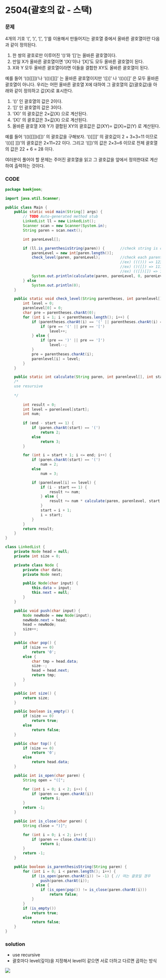 # 2504\(괄호의 값 - 스택\)

### 문제

4개의 기호 ‘\(’, ‘\)’, ‘\[’, ‘\]’를 이용해서 만들어지는 괄호열 중에서 올바른 괄호열이란 다음과 같이 정의된다.

1. 한 쌍의 괄호로만 이루어진 ‘\(\)’와 ‘\[\]’는 올바른 괄호열이다. 
2. 만일 X가 올바른 괄호열이면 ‘\(X\)’이나 ‘\[X\]’도 모두 올바른 괄호열이 된다. 
3. X와 Y 모두 올바른 괄호열이라면 이들을 결합한 XY도 올바른 괄호열이 된다.

예를 들어 ‘\(\(\)\[\[\]\]\)’나 ‘\(\(\)\)\[\]\[\]’ 는 올바른 괄호열이지만 ‘\(\[\)\]’ 나 ‘\(\(\)\(\)\[\]’ 은 모두 올바른 괄호열이 아니다. 우리는 어떤 올바른 괄호열 X에 대하여 그 괄호열의 값\(괄호값\)을 아래와 같이 정의하고 값\(X\)로 표시한다. 

1. ‘\(\)’ 인 괄호열의 값은 2이다.
2. ‘\[\]’ 인 괄호열의 값은 3이다.
3. ‘\(X\)’ 의 괄호값은 2×값\(X\) 으로 계산된다.
4. ‘\[X\]’ 의 괄호값은 3×값\(X\) 으로 계산된다.
5. 올바른 괄호열 X와 Y가 결합된 XY의 괄호값은 값\(XY\)= 값\(X\)+값\(Y\) 로 계산된다.

예를 들어 ‘\(\(\)\[\[\]\]\)\(\[\]\)’ 의 괄호값을 구해보자.  ‘\(\)\[\[\]\]’ 의 괄호값이 2 + 3×3=11 이므로  ‘\(\(\)\[\[ \]\]\)’의 괄호값은 2×11=22 이다. 그리고  ‘\(\[\]\)’의 값은 2×3=6 이므로 전체 괄호열의 값은 22 + 6 = 28 이다.

여러분이 풀어야 할 문제는 주어진 괄호열을 읽고 그 괄호값을 앞에서 정의한대로 계산하여 출력하는 것이다. 

### CODE

```java
package baekjoon;

import java.util.Scanner;

public class Main {
	public static void main(String[] args) {
		// TODO Auto-generated method stub
		LinkedList ll = new LinkedList();
		Scanner scan = new Scanner(System.in);
		String paren = scan.next();

		int parenLevel[];

		if (ll.is_parenthesisString(paren)) {		//check string is collect PS
			parenLevel = new int[paren.length()];	
			check_level(paren, parenLevel);			//check each parenthesis's level(deep)
													//ex) ((())) => 123321
													//ex) ()([]) => 111221
													//ex) (([])[]) => 12332221
			System.out.println(calculate(paren, parenLevel, 0, parenLevel.length - 1));
		} else
			System.out.println(0);
	}

	public static void check_level(String parentheses, int parenlevel[]) {
		int level = 0;
		parenlevel[0] = 0;
		char pre = parentheses.charAt(0);
		for (int i = 1; i < parentheses.length(); i++) {
			if (parentheses.charAt(i) == '(' || parentheses.charAt(i) == '[') {
				if (pre == '(' || pre == '[')
					level++;
			} else {
				if (pre == ')' || pre == ']')
					level--;
			}
			pre = parentheses.charAt(i);
			parenlevel[i] = level;
		}
	}

	public static int calculate(String paren, int parenlevel[], int start, int end) {
	/*
	use resursive
	
	*/
	
		int result = 0;
		int level = parenlevel[start];
		int num;
		
		if (end - start == 1) {
			if (paren.charAt(start) == '(')
				return 2;
			else
				return 3;
		}

		for (int i = start + 1; i <= end; i++) {
			if (paren.charAt(start) == '(')
				num = 2;
			else
				num = 3;

			if (parenlevel[i] == level) {
				if (i - start == 1) {
					result += num;
				} else {
					result += num * calculate(paren, parenlevel, start + 1, i - 1);
				}
				start = i + 1;
				i = start;
			}
		}
		return result;
	}
}

class LinkedList {
	private Node head = null;
	private int size = 0;

	private class Node {
		private char data;
		private Node next;

		public Node(char input) {
			this.data = input;
			this.next = null;
		}
	}

	public void push(char input) {
		Node newNode = new Node(input);
		newNode.next = head;
		head = newNode;
		size++;
	}

	public char pop() {
		if (size == 0)
			return '0';
		else {
			char tmp = head.data;
			size--;
			head = head.next;
			return tmp;
		}
	}

	public int size() {
		return size;
	}

	public boolean is_empty() {
		if (size == 0)
			return true;
		else
			return false;
	}

	public char top() {
		if (size == 0)
			return '0';
		else
			return head.data;
	}

	public int is_open(char paren) {
		String open = "([";

		for (int i = 0; i < 2; i++) {
			if (paren == open.charAt(i))
				return i;
		}
		return -1;
	}

	public int is_close(char paren) {
		String close = ")]";

		for (int i = 0; i < 2; i++) {
			if (paren == close.charAt(i))
				return i;
		}
		return -1;
	}

	public boolean is_parenthesisString(String paren) {
		for (int i = 0; i < paren.length(); i++) {
			if (is_open(paren.charAt(i)) != -1) { // 여는 괄호일 경우
				push(paren.charAt(i));
			} else {
				if (is_open(pop()) != is_close(paren.charAt(i)))
					return false;
			}
		}
		if (is_empty())
			return true;
		else
			return false;
	}
}
```

### solution

* use recursive
* 괄호마다 level\(깊이\)을 지정해서 level이 같으면 서로 더하고 다르면 곱하는 방식 

![](../.gitbook/assets/image%20%2830%29.png)

